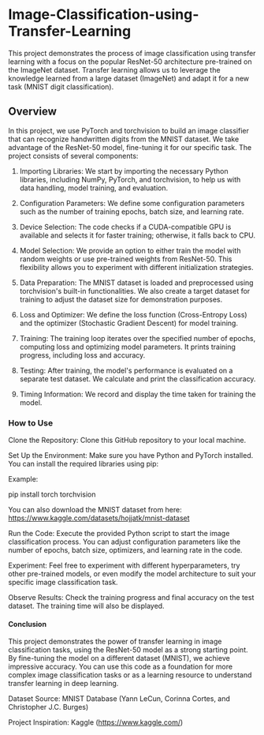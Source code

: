 # Image-Classification-using-Transfer-Learning

This project demonstrates the process of image classification using transfer learning with a focus on the popular ResNet-50 architecture pre-trained on the ImageNet dataset. Transfer learning allows us to leverage the knowledge learned from a large dataset (ImageNet) and adapt it for a new task (MNIST digit classification).

## Overview
In this project, we use PyTorch and torchvision to build an image classifier that can recognize handwritten digits from the MNIST dataset. We take advantage of the ResNet-50 model, fine-tuning it for our specific task. The project consists of several components:

1. Importing Libraries: We start by importing the necessary Python libraries, including NumPy, PyTorch, and torchvision, to help us with data handling, model training, and evaluation.

2. Configuration Parameters: We define some configuration parameters such as the number of training epochs, batch size, and learning rate.

3. Device Selection: The code checks if a CUDA-compatible GPU is available and selects it for faster training; otherwise, it falls back to CPU.

4. Model Selection: We provide an option to either train the model with random weights or use pre-trained weights from ResNet-50. This flexibility allows you to experiment with different initialization strategies.

5. Data Preparation: The MNIST dataset is loaded and preprocessed using torchvision's built-in functionalities. We also create a target dataset for training to adjust the dataset size for demonstration purposes.

6. Loss and Optimizer: We define the loss function (Cross-Entropy Loss) and the optimizer (Stochastic Gradient Descent) for model training.

7. Training: The training loop iterates over the specified number of epochs, computing loss and optimizing model parameters. It prints training progress, including loss and accuracy.

8. Testing: After training, the model's performance is evaluated on a separate test dataset. We calculate and print the classification accuracy.

9. Timing Information: We record and display the time taken for training the model.

### How to Use
Clone the Repository: Clone this GitHub repository to your local machine.

Set Up the Environment: Make sure you have Python and PyTorch installed. 
You can install the required libraries using pip:

Example: 

pip install torch torchvision

You can also download the MNIST dataset from here: https://www.kaggle.com/datasets/hojjatk/mnist-dataset

Run the Code: Execute the provided Python script to start the image classification process. You can adjust configuration parameters like the number of epochs, batch size, optimizers, and learning rate in the code.

Experiment: Feel free to experiment with different hyperparameters, try other pre-trained models, or even modify the model architecture to suit your specific image classification task.

Observe Results: Check the training progress and final accuracy on the test dataset. The training time will also be displayed.

#### Conclusion
This project demonstrates the power of transfer learning in image classification tasks, using the ResNet-50 model as a strong starting point. By fine-tuning the model on a different dataset (MNIST), we achieve impressive accuracy. You can use this code as a foundation for more complex image classification tasks or as a learning resource to understand transfer learning in deep learning.



Dataset Source: MNIST Database (Yann LeCun, Corinna Cortes, and Christopher J.C. Burges)

Project Inspiration: Kaggle (https://www.kaggle.com/)

